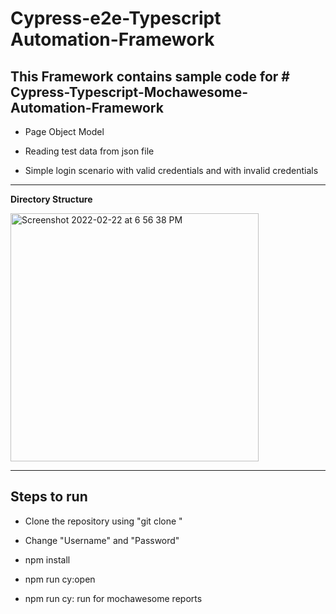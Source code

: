 # Cypress-e2e-Typescript Automation-Framework

**This Framework contains sample code for # Cypress-Typescript-Mochawesome-Automation-Framework**
---------------------------------------------------------------------------------------------
- Page Object Model

- Reading test data from json file

- Simple login scenario with valid credentials and with invalid credentials

----------------------------------------------------------------------------------------------
**Directory Structure**

<img width="397" alt="Screenshot 2022-02-22 at 6 56 38 PM" src="https://user-images.githubusercontent.com/6477971/155141747-a8fd10ef-2686-4321-87f1-94187b80fcf1.png">


--------------------------------------------------------------------------------------------------------------------------------------------------------

**Steps to run**
----------------------------------------------------------------------------------------------

- Clone the repository using "git clone "

- Change "Username" and "Password" 

- npm install

- npm run cy:open

- npm run cy: run for mochawesome reports
